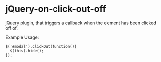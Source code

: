 jQuery-on-click-out-off
=======================

jQuery plugin, that triggers a callback when the element has been clicked off of. 

Example Usage:
 
    $('#modal').clickOut(function(){
      $(this).hide();
    }); 
